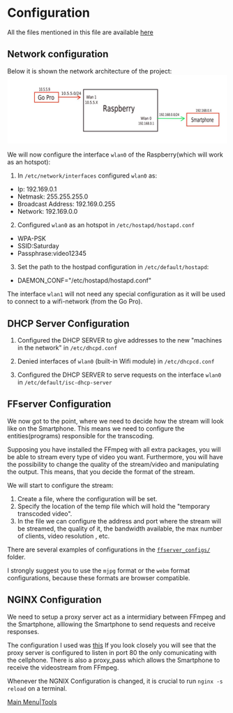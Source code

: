 # Configuration

All the files mentioned in this file are available [here](../Rpi_configs/)


## Network configuration
Below it is shown the network architecture of the project:
![Network](../images/Network.jpeg)

We will now configure the interface `wlan0` of the Raspberry(which will work as an hotspot):

1. In `/etc/network/interfaces` configured `wlan0` as:  
- Ip: 192.169.0.1 
- Netmask: 255.255.255.0
- Broadcast Address: 192.169.0.255
- Network: 192.169.0.0


2. Configured `wlan0` as an hotspot in `/etc/hostapd/hostapd.conf`

* WPA-PSK
* SSID:Saturday
* Passphrase:video12345

3. Set the path to the hostpad configuration in `/etc/default/hostapd`: 
 - DAEMON_CONF="/etc/hostapd/hostapd.conf"

The interface `wlan1` will not need any special configuration as it will be used to connect to a wifi-network (from the Go 
Pro).

## DHCP Server Configuration

1. Configured the DHCP SERVER to give addresses to the new "machines in the network" in `/etc/dhcpd.conf`

2. Denied interfaces of `wlan0` (built-in Wifi module) in `/etc/dhcpcd.conf`

3. Configured the DHCP SERVER to serve requests on the interface `wlan0` in `/etc/default/isc-dhcp-server`



## FFserver Configuration

We now got to the point, where we need to decide how the stream will look like on the Smartphone. This means we need to 
configure the entities(programs) responsible for the transcoding.

Supposing you have  installed the FFmpeg with all extra packages, you will be able to stream every type of video you want.
Furthermore, you will have the possibility to change the quality of the stream/video and manipulating the output. This means,
that you decide the format of the stream.

We will start to configure the stream:

1. Create a file, where the configuration will be set.
2. Specify the location of the temp file which will hold the "temporary transcoded video".
3. In the file we can configure the address and port where the stream will be streamed, the quality of it, the bandwidth 
available, the max number of clients, video resolution , etc.

There are several examples of configurations in the [`ffserver_configs/`](./ffserver_configs) folder.

I strongly suggest you to use the `mjpg` format or the `webm` format configurations, because these formats are browser 
compatible.


## NGINX Configuration


We need to setup a proxy server act as a intermidiary between FFmpeg and the Smartphone, alllowing the Smartphone to send 
requests and receive responses.

The configuration I used was [this](../Rpi_configs/nginx.conf)
If you look closely you will see that the proxy server is configured to listen in port 80 the only comunicating with the 
cellphone.
There is also a proxy_pass which allows the Smartphone to receive the videostream from FFmpeg.


Whenever the NGNIX Configuration is changed, it is crucial to run `nginx -s reload` on a terminal.


[Main Menu](../README.md)|[Tools ](../scripts/README.md)


